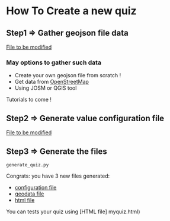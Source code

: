 # How To Create a new quiz

## Step1 => Gather geojson file data
[File to be modified](values/myquiz.geojson)

### May options to gather such data
* Create your own geojson file from scratch !
* Get data from [OpenStreetMap](https://www.openstreetmap.org/)
* Using JOSM or QGIS tool

Tutorials to come !

## Step2 => Generate value configuration file
[File to be modified](values/myquiz.yaml)

## Step3 => Generate the files
``` generate_quiz.py ``` 

Congrats: you have 3 new files generated:
* [configuration file](config/config_myquiz.js) 
* [geodata file](geodata/myquiz.js)
* [html file](myquiz.html)

You can tests your quiz using [HTML file] myquiz.html)
